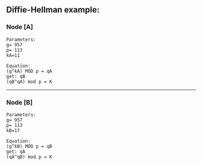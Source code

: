 ## Diffie-Hellman example:


### Node [A]
```
Parameters:
g= 957
p= 113
kA=11
```

```
Equation:
(g^kA) MOD p = qA
get: qB
(qB^qA) mod p = K
```
---

### Node [B]
```
Parameters:
g= 957
p= 113
kB=17
```

```
Equation:
(g^kB) MOD p = qB
get: qA
(qA^qB) mod p = K
```
